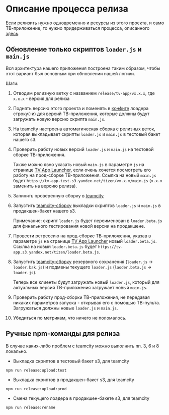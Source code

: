 # Описание процесса релиза

Если релизить нужно одновременно и ресурсы из этого проекта, и само ТВ-приложение,
то нужно придерживаться процесса, описанного
[здесь](https://github.yandex-team.ru/desktop/tv-app/blob/master/RELEASE.md#%D0%9C%D0%B0%D0%B6%D0%BE%D1%80%D0%BD%D1%8B%D0%B9-%D0%B0%D0%BF%D0%B4%D0%B5%D0%B9%D1%82).

## Обновление только скриптов `loader.js` и `main.js`

Вся архитектура нашего приложения построена таким образом,
чтобы этот вариант был основным при обновлении нашей логики.

Шаги:
1. Отводим релизную ветку с названием `release/tv-app/vx.x.x`, где `x.x.x` - версия для релиза
2. Поднять версию этого проекта и поменять в [конфиге](/contribs/tv-app/src/loader/config/index.js)
   лоадера строку(-и) для версий ТВ-приложения, которые должны будут загружать новую версию скрипта `main.js`.
3. На teamcity настроена автоматическая
   [сборка](https://teamcity.yandex-team.ru/viewType.html?buildTypeId=Elements_TvAppMain_Build)
   с релизных веток, которая выкладывает скрипты `loader.js` и `main.js` в тестовый бакет нашего s3.
4. Проверить работу новых версий `loader.js` и `main.js` на тестовой сборке ТВ-приложения.
   
   Также можно явно указать новый `main.js` в параметре `js`
   на странице [TV App Launcher](http://myt3-f52ba0bc9d3f.qloud-c.yandex.net/),
   если очень хочется посмотреть его работу на прод-сборке ТВ-приложения.
   Ссылка на новый `main.js` будет `https://tv-app-test.s3.yandex.net/tizen/vx.x.x/main.js`
   (`x.x.x` заменить на версию релиза).
5. Запинить проверенную сборку в [teamcity](https://teamcity.yandex-team.ru/viewType.html?buildTypeId=Elements_TvAppMain_Build)
6. Запустить
   [teamcity-сборку](https://teamcity.yandex-team.ru/viewType.html?buildTypeId=Elements_TvAppMain_UploadToProd)
   выкладки скриптов `loader.js` и `main.js` в продакшен-бакет нашего s3.
   
   Примечание: скрипт `loader.js` будет переименован в `loader.beta.js`
   для финального тестирования новой версии на продакшене.
7. Провести регрессию на прод-сборке ТВ-приложения, указав в параметре `js`
   на странице [TV App Launcher](http://myt3-f52ba0bc9d3f.qloud-c.yandex.net/) новый `loader.beta.js`.
   Ссылка на новый `loader.beta.js` будет `https://tv-app.s3.yandex.net/tizen/loader.beta.js`.
8. Запустить
   [teamcity-сборку](https://teamcity.yandex-team.ru/viewType.html?buildTypeId=Elements_TvAppMain_RenameLoader)
   резервного сохранения (`loader.js` -> `loader.bak.js`)
   и подмены текущего `loader.js` (`laoder.beta.js` -> `loader.js`).
   
   Теперь все клиенты будут загружать новый `loader.js`,
   который для актуальных версий ТВ-приложения загружает новый `main.js`.
9. Проверить работу прод-сборки ТВ-приложения, не передавая никаких параметров запуска -
   открывая его с помощью ТВ-пульта. Загружаться должны новые `loader.js` и `main.js`.
10. Убедиться по метрикам, что ничего не поломалось.

## Ручные npm-команды для релиза
В случае каких-либо проблем с teamcity можно выполнить пп. 3, 6 и 8 локально.

- Выкладка скриптов в тестовый бакет s3, для teamcity
```
npm run release:upload:test
```

- Выкладка скриптов в продакшен-бакет s3, для teamcity
```
npm run release:upload:prod
```

- Смена текущего лоадера в продакшен-бакете s3, для teamcity
```
npm run release:rename
```